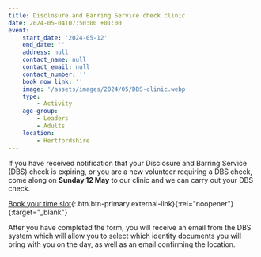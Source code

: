 ```yaml
---
title: Disclosure and Barring Service check clinic
date: 2024-05-04T07:50:00 +01:00
event:
    start_date: '2024-05-12'
    end_date: ''
    address: null
    contact_name: null
    contact_email: null
    contact_number: ''
    book_now_link: ''
    image: '/assets/images/2024/05/DBS-clinic.webp'
    type:
        - Activity
    age-group:
        - Leaders
        - Adults
    location:
        - Hertfordshire
---
```

If you have received notification that your Disclosure and Barring Service (DBS) check is expiring, or you are a new volunteer requiring a DBS check, come along on **Sunday 12 May** to our clinic and we can carry out your DBS check.

[Book your time slot](https://forms.office.com/e/N7aRKQs74n){:.btn.btn-primary.external-link}{:rel="noopener"}{:target="_blank"}

After you have completed the form, you will receive an email from the DBS system which will allow you to select which identity documents you will bring with you on the day, as well as an email confirming the location.
